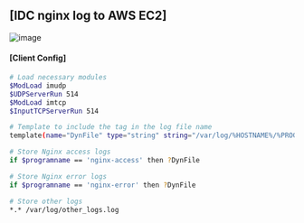 ## [IDC nginx log to AWS EC2]

![image](https://github.com/sm55555/OS/assets/38831314/aa94f66b-be5b-4c78-b20d-caea019d04af)


#### [Client Config]

```bash
# Load necessary modules
$ModLoad imudp
$UDPServerRun 514
$ModLoad imtcp
$InputTCPServerRun 514

# Template to include the tag in the log file name
template(name="DynFile" type="string" string="/var/log/%HOSTNAME%/%PROGRAMNAME%.log")

# Store Nginx access logs
if $programname == 'nginx-access' then ?DynFile

# Store Nginx error logs
if $programname == 'nginx-error' then ?DynFile

# Store other logs
*.* /var/log/other_logs.log
```
